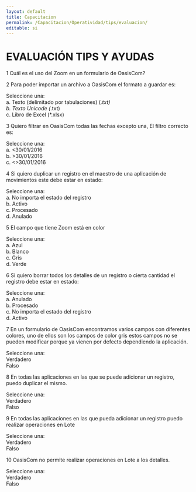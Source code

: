 ```yaml
---
layout: default
title: Capacitacion
permalink: /Capacitacion/Operatividad/tips/evaluacion/
editable: si
---
```


# EVALUACIÓN TIPS Y AYUDAS


1  Cuál es el uso del Zoom en un formulario de OasisCom?  

2  Para poder importar un archivo a OasisCom el formato a guardar es: 

Seleccione una:  
a. Texto (delimitado por tabulaciones) (*.txt)  
b. Texto Unicode (*.txt)  
c. Libro de Excel (*.xlsx)  

3  Quiero filtrar en OasisCom todas las fechas excepto una, El filtro correcto es:  

Seleccione una:  
a. <30/01/2016  
b. >30/01/2016  
c. <>30/01/2016  

4  Si quiero duplicar un registro en el maestro de una aplicación de movimientos este debe estar en estado:

Seleccione una:  
a. No importa el estado del registro  
b. Activo  
c. Procesado  
d. Anulado  

5  El campo que tiene Zoom está en color  

Seleccione una:  
a. Azul  
b. Blanco  
c. Gris  
d. Verde  

6  Si quiero borrar todos los detalles de un registro o cierta cantidad el registro debe estar en estado:  

Seleccione una:  
a. Anulado  
b. Procesado  
c. No importa el estado del registro  
d. Activo  

7  En un formulario de OasisCom encontramos varios campos con diferentes colores, uno de ellos son los campos de color gris estos campos no se pueden modificar porque ya vienen por defecto dependiendo la aplicación.  

Seleccione una:  
Verdadero  
Falso  

8  En todas las aplicaciones en las que se puede adicionar un registro, puedo duplicar el mismo.  

Seleccione una:  
Verdadero  
Falso  

9  En todas las aplicaciones en las que pueda adicionar un registro puedo realizar operaciones en Lote  

Seleccione una:  
Verdadero  
Falso  

10  OasisCom no permite realizar operaciones en Lote a los detalles.  

Seleccione una:  
Verdadero  
Falso  










